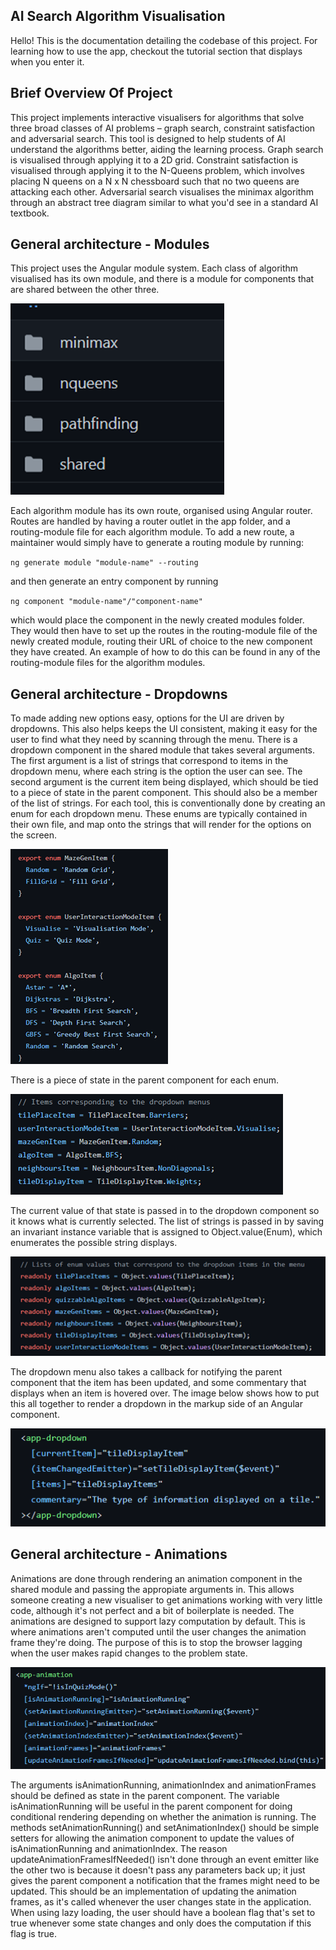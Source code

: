 ## AI Search Algorithm Visualisation

Hello! This is the documentation detailing the codebase of this project. For learning how to use the app, checkout the tutorial section that displays when you enter it.

## Brief Overview Of Project

This project implements interactive visualisers for algorithms that solve three broad classes of AI problems – graph search, constraint satisfaction and adversarial search. This tool is designed to help students of AI understand the algorithms better, aiding the learning process. Graph search is visualised through applying it to a 2D grid. Constraint satisfaction is visualised through applying it to the N-Queens problem, which involves placing N queens on a N x N chessboard such that no two queens are attacking each other. Adversarial search visualises the minimax algorithm through an abstract tree diagram similar to what you'd see in a standard AI textbook.

## General architecture - Modules

This project uses the Angular module system. Each class of algorithm visualised has its own module, and there is a module for components that are shared between the other three.

![](./images/module-structure.png)

Each algorithm module has its own route, organised using Angular router. Routes are handled by having a router outlet in the app folder, and a routing-module file for each algorithm module. To add a new route, a maintainer would simply have to generate a routing module by running:

`ng generate module "module-name" --routing`

and then generate an entry component by running

`ng component "module-name"/"component-name"`

which would place the component in the newly created modules folder. They would then have to set up the routes in the routing-module file of the newly created module, routing their URL of choice to the new component they have created. An example of how to do this can be found in any of the routing-module files for the algorithm modules.

## General architecture - Dropdowns

To made adding new options easy, options for the UI are driven by dropdowns. This also helps keeps the UI consistent, making it easy for the user to find what they need by scanning through the menu. There is a dropdown component in the shared module that takes several arguments. The first argument is a list of strings that correspond to items in the dropdown menu, where each string is the option the user can see. The second argument is the current item being displayed, which should be tied to a piece of state in the parent component. This should also be a member of the list of strings. For each tool, this is conventionally done by creating an enum for each dropdown menu. These enums are typically contained in their own file, and map onto the strings that will render for the options on the screen.

![](./images/dropdown-item-enums.png)

There is a piece of state in the parent component for each enum.

![](./images/dropdown-enum-states.png)

The current value of that state is passed in to the dropdown component so it knows what is currently selected. The list of strings is passed in by saving an invariant instance variable that is assigned to Object.value(Enum), which enumerates the possible string displays.

![](./images/dropdown-item-values.png)

The dropdown menu also takes a callback for notifying the parent component that the item has been updated, and some commentary that displays when an item is hovered over. The image below shows how to put this all together to render a dropdown in the markup side of an Angular component.

![](./images/dropdown-html-render.png)

## General architecture - Animations

Animations are done through rendering an animation component in the shared module and passing the appropiate arguments in. This allows someone creating a new visualiser to get animations working with very little code, although it's not perfect and a bit of boilerplate is needed. The animations are designed to support lazy computation by default. This is where animations aren't computed until the user changes the animation frame they're doing. The purpose of this is to stop the browser lagging when the user makes rapid changes to the problem state.

![](./images/render-animation-component.png)

The arguments isAnimationRunning, animationIndex and animationFrames should be defined as state in the parent component. The variable isAnimationRunning will be useful in the parent component for doing conditional rendering depending on whether the animation is running. The methods setAnimationRunning() and setAnimationIndex() should be simple setters for allowing the animation component to update the values of isAnimationRunning and animationIndex. The reason updateAnimationFramesIfNeeded() isn't done through an event emitter like the other two is because it doesn't pass any parameters back up; it just gives the parent component a notification that the frames might need to be updated. This should be an implementation of updating the animation frames, as it's called whenever the user changes state in the application. When using lazy loading, the user should have a boolean flag that's set to true whenever some state changes and only does the computation if this flag is true.
